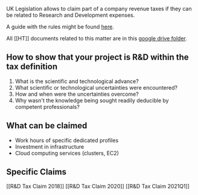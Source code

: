 UK Legislation allows to claim part of a company revenue taxes if they can be related to Research and Development expenses.

A guide with the rules might be found [here](https://drive.google.com/file/d/1teAMKfTSpd827mpZvf7xKqdoA7m2jJ7h/view?usp=sharing).

All [[HT]] documents related to this matter are in this [google drive folder](https://drive.google.com/drive/folders/1bGFLCtt_icJQDfU6m77ihgrC1SKplbE3?usp=sharing).

## How to show that your project is R&D within the tax definition

1. What is the scientific and technological advance?
2. What scientific or technological uncertainties were encountered?
3. How and when were the uncertainties overcome?
4. Why wasn't the knowledge being sought readily deducible by competent professionals?

## What can be claimed

- Work hours of specific dedicated profiles
- Investment in infrastructure
- Cloud computing services (clusters, EC2)

## Specific Claims

[[R&D Tax Claim 2018]]
[[R&D Tax Claim 2020]]
[[R&D Tax Claim 2021Q1]]